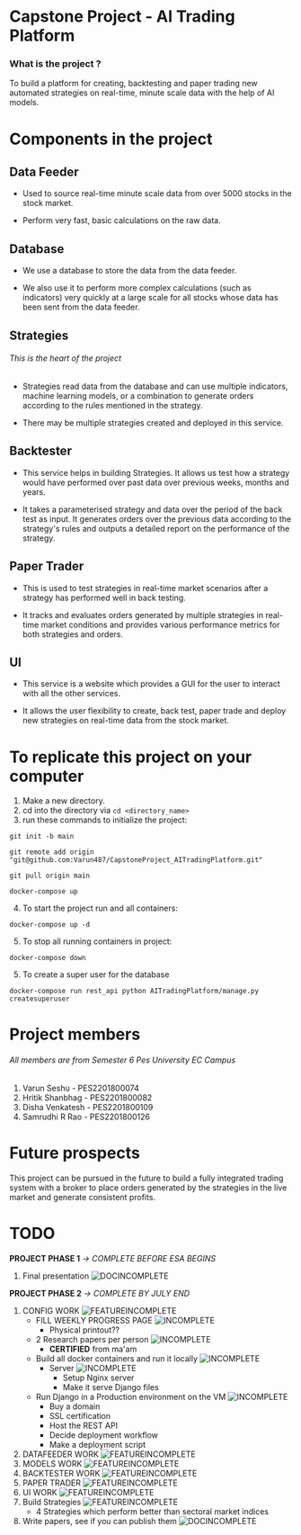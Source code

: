 # Capstone Project - AI Trading Platform

### What is the project ?

To build a platform for creating, backtesting and paper trading new automated strategies on real-time, minute scale data with the help of AI models.

# Components in the project

## Data Feeder

* Used to source real-time minute scale data from over 5000 stocks in the stock market.

* Perform very fast, basic calculations on the raw data.

## Database

* We use a database to store the data from the data feeder.

* We also use it to perform more complex calculations (such as indicators) very quickly at a large scale for all stocks whose data has been sent from the data feeder.

## Strategies
###### This is the heart of the project

* Strategies read data from the database and can use multiple indicators, machine learning models, or a combination to generate orders according to the rules mentioned in the strategy.

* There may be multiple strategies created and deployed in this service.

## Backtester

* This service helps in building Strategies. It allows us test how a strategy would have performed over past data over previous weeks, months and years.

* It takes a parameterised strategy and data over the period of the back test as input. It generates orders over the previous data according to the strategy's rules and outputs a detailed report on the performance of the strategy.

## Paper Trader

* This is used to test strategies in real-time market scenarios after a strategy has performed well in back testing.

* It tracks and evaluates orders generated by multiple strategies in real-time market conditions and provides various performance metrics for both strategies and orders.

## UI

* This service is a website which provides a GUI for the user to interact with all the other services.

* It allows the user flexibility to create, back test, paper trade and deploy new strategies on real-time data from the stock market.


# To replicate this project on your computer

1. Make a new directory.
2. cd into the directory via `cd <directory_name>`
3. run these commands to initialize the project:
```
git init -b main

git remote add origin "git@github.com:Varun487/CapstoneProject_AITradingPlatform.git"

git pull origin main

docker-compose up
```
4. To start the project run and all containers:
```
docker-compose up -d
```
5. To stop all running containers in project:
```
docker-compose down
```
5. To create a super user for the database
```
docker-compose run rest_api python AITradingPlatform/manage.py createsuperuser
```

# Project members
###### All members are from Semester 6 Pes University EC Campus
1. Varun Seshu - PES2201800074
2. Hritik Shanbhag - PES2201800082
3. Disha Venkatesh - PES2201800109
4. Samrudhi R Rao - PES2201800126

# Future prospects

This project can be pursued in the future to build a fully integrated trading system with a broker to place orders generated by the strategies in the live market and generate consistent profits.

# TODO
__PROJECT PHASE 1__ *-> COMPLETE BEFORE ESA BEGINS*
1. Final presentation ![DOCINCOMPLETE]

__PROJECT PHASE 2__ *-> COMPLETE BY JULY END*
1. CONFIG WORK ![FEATUREINCOMPLETE] 
   - FILL WEEKLY PROGRESS PAGE ![INCOMPLETE]
        - Physical printout??
   - 2 Research papers per person ![INCOMPLETE]
     - __CERTIFIED__ from ma'am
   - Build all docker containers and run it locally ![INCOMPLETE]
        - Server ![INCOMPLETE]
            - Setup Nginx server
            - Make it serve Django files
   - Run Django in a Production environment on the VM ![INCOMPLETE]
        - Buy a domain
        - SSL certification
        - Host the REST API
        - Decide deployment workflow
        - Make a deployment script
2. DATAFEEDER WORK ![FEATUREINCOMPLETE]
3. MODELS WORK ![FEATUREINCOMPLETE]
4. BACKTESTER WORK ![FEATUREINCOMPLETE]
5. PAPER TRADER ![FEATUREINCOMPLETE]
6. UI WORK ![FEATUREINCOMPLETE]
9. Build Strategies ![FEATUREINCOMPLETE]
   - 4 Strategies which perform better than sectoral market indices
10. Write papers, see if you can publish them ![DOCINCOMPLETE]

[DONE]: https://img.shields.io/badge/DONE-brightgreen
[INCOMPLETE]: https://img.shields.io/badge/INCOMPLETE-red
[BUG]: https://img.shields.io/badge/BUG-red
[BUGFIXED]: https://img.shields.io/badge/BUG-FIXED-brightgreen
[FEATUREINCOMPLETE]: https://img.shields.io/badge/FEATURE-INCOMPLETE-red
[FEATURECOMPLETE]: https://img.shields.io/badge/FEATURE-COMPLETE-brightgreen
[MEETINGINCOMPLETE]: https://img.shields.io/badge/MEETING-INCOMPLETE-red
[DOCINCOMPLETE]: https://img.shields.io/badge/DOC-INCOMPLETE-red
[DOCCOMPLETE]: https://img.shields.io/badge/DOC-COMPLETE-brightgreen
